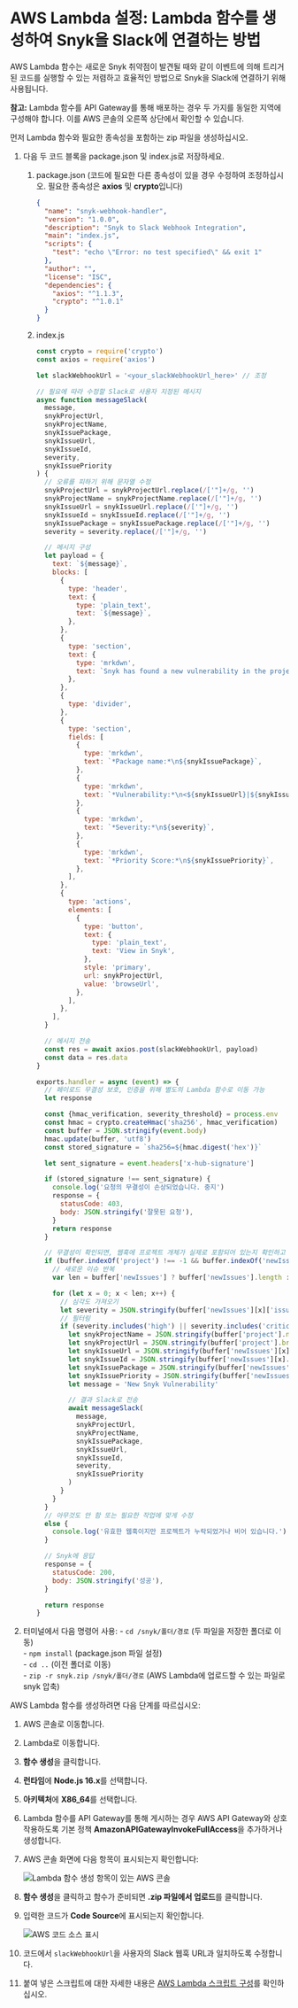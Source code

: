 # AWS Lambda 설정: Lambda 함수를 생성하여 Snyk을 Slack에 연결하는 방법

AWS Lambda 함수는 새로운 Snyk 취약점이 발견될 때와 같이 이벤트에 의해 트리거된 코드를 실행할 수 있는 저렴하고 효율적인 방법으로 Snyk을 Slack에 연결하기 위해 사용됩니다.

**참고:** Lambda 함수를 API Gateway를 통해 배포하는 경우 두 가지를 동일한 지역에 구성해야 합니다. 이를 AWS 콘솔의 오른쪽 상단에서 확인할 수 있습니다.

먼저 Lambda 함수와 필요한 종속성을 포함하는 zip 파일을 생성하십시오.

1. 다음 두 코드 블록을 package.json 및 index.js로 저장하세요.
   1.  package.json (코드에 필요한 다른 종속성이 있을 경우 수정하여 조정하십시오. 필요한 종속성은 **axios** 및 **crypto**입니다)

       ```json
       {
         "name": "snyk-webhook-handler",
         "version": "1.0.0",
         "description": "Snyk to Slack Webhook Integration",
         "main": "index.js",
         "scripts": {
           "test": "echo \"Error: no test specified\" && exit 1"
         },
         "author": "",
         "license": "ISC",
         "dependencies": {
           "axios": "^1.1.3",
           "crypto": "^1.0.1"
         }
       }
       ```
   2.  index.js

       ```javascript
       const crypto = require('crypto')
       const axios = require('axios')

       let slackWebhookUrl = '<your_slackWebhookUrl_here>' // 조정

       // 필요에 따라 수정할 Slack로 사용자 지정된 메시지
       async function messageSlack(
         message,
         snykProjectUrl,
         snykProjectName,
         snykIssuePackage,
         snykIssueUrl,
         snykIssueId,
         severity,
         snykIssuePriority
       ) {
         // 오류를 피하기 위해 문자열 수정
         snykProjectUrl = snykProjectUrl.replace(/['"]+/g, '')
         snykProjectName = snykProjectName.replace(/['"]+/g, '')
         snykIssueUrl = snykIssueUrl.replace(/['"]+/g, '')
         snykIssueId = snykIssueId.replace(/['"]+/g, '')
         snykIssuePackage = snykIssuePackage.replace(/['"]+/g, '')
         severity = severity.replace(/['"]+/g, '')

         // 메시지 구성
         let payload = {
           text: `${message}`,
           blocks: [
             {
               type: 'header',
               text: {
                 type: 'plain_text',
                 text: `${message}`,
               },
             },
             {
               type: 'section',
               text: {
                 type: 'mrkdwn',
                 text: `Snyk has found a new vulnerability in the project:\n*<${snykProjectUrl}|${snykProjectName}>*`,
               },
             },
             {
               type: 'divider',
             },
             {
               type: 'section',
               fields: [
                 {
                   type: 'mrkdwn',
                   text: `*Package name:*\n${snykIssuePackage}`,
                 },
                 {
                   type: 'mrkdwn',
                   text: `*Vulnerability:*\n<${snykIssueUrl}|${snykIssueId}>`,
                 },
                 {
                   type: 'mrkdwn',
                   text: `*Severity:*\n${severity}`,
                 },
                 {
                   type: 'mrkdwn',
                   text: `*Priority Score:*\n${snykIssuePriority}`,
                 },
               ],
             },
             {
               type: 'actions',
               elements: [
                 {
                   type: 'button',
                   text: {
                     type: 'plain_text',
                     text: 'View in Snyk',
                   },
                   style: 'primary',
                   url: snykProjectUrl,
                   value: 'browseUrl',
                 },
               ],
             },
           ],
         }

         // 메시지 전송
         const res = await axios.post(slackWebhookUrl, payload)
         const data = res.data
       }

       exports.handler = async (event) => {
         // 페이로드 무결성 보호, 인증을 위해 별도의 Lambda 함수로 이동 가능
         let response

         const {hmac_verification, severity_threshold} = process.env
         const hmac = crypto.createHmac('sha256', hmac_verification)
         const buffer = JSON.stringify(event.body)
         hmac.update(buffer, 'utf8')
         const stored_signature = `sha256=${hmac.digest('hex')}`

         let sent_signature = event.headers['x-hub-signature']

         if (stored_signature !== sent_signature) {
           console.log('요청의 무결성이 손상되었습니다. 중지')
           response = {
             statusCode: 403,
             body: JSON.stringify('잘못된 요청'),
           }
           return response
         }

         // 무결성이 확인되면, 웹훅에 프로젝트 개체가 실제로 포함되어 있는지 확인하고 필터링
         if (buffer.indexOf('project') !== -1 && buffer.indexOf('newIssues') !== -1) {
           // 새로운 이슈 반복
           var len = buffer['newIssues'] ? buffer['newIssues'].length : 0

           for (let x = 0; x < len; x++) {
             // 심각도 가져오기
             let severity = JSON.stringify(buffer['newIssues'][x]['issueData']['severity'])
             // 필터링
             if (severity.includes('high') || severity.includes('critical')) {
               let snykProjectName = JSON.stringify(buffer['project'].name)
               let snykProjectUrl = JSON.stringify(buffer['project'].browseUrl)
               let snykIssueUrl = JSON.stringify(buffer['newIssues'][x]['issueData'].url)
               let snykIssueId = JSON.stringify(buffer['newIssues'][x].id)
               let snykIssuePackage = JSON.stringify(buffer['newIssues'][x].pkgName)
               let snykIssuePriority = JSON.stringify(buffer['newIssues'][x]['priority'].score)
               let message = 'New Snyk Vulnerability'

               // 결과 Slack로 전송
               await messageSlack(
                 message,
                 snykProjectUrl,
                 snykProjectName,
                 snykIssuePackage,
                 snykIssueUrl,
                 snykIssueId,
                 severity,
                 snykIssuePriority
               )
             }
           }
         }
         // 아무것도 안 함 또는 필요한 작업에 맞게 수정
         else {
           console.log('유효한 웹훅이지만 프로젝트가 누락되었거나 비어 있습니다.')
         }

         // Snyk에 응답
         response = {
           statusCode: 200,
           body: JSON.stringify('성공'),
         }

         return response
       }

       ```
2. 터미널에서 다음 명령어 사용: - `cd /snyk/폴더/경로` (두 파일을 저장한 폴더로 이동)\
   \- `npm install` (package.json 파일 설정)\
   \- `cd ..` (이전 폴더로 이동)\
   \- `zip -r snyk.zip /snyk/폴더/경로` (AWS Lambda에 업로드할 수 있는 파일로 snyk 압축)

AWS Lambda 함수를 생성하려면 다음 단계를 따르십시오:

1. AWS 콘솔로 이동합니다.
2. Lambda로 이동합니다.
3. **함수 생성**을 클릭합니다.
4. **런타임**에 **Node.js 16.x**를 선택합니다.
5. **아키텍처**에 **X86\_64**를 선택합니다.
6. Lambda 함수를 API Gateway를 통해 게시하는 경우 AWS API Gateway와 상호 작용하도록 기본 정책 **AmazonAPIGatewayInvokeFullAccess**을 추가하거나 생성합니다.
7.  AWS 콘솔 화면에 다음 항목이 표시되는지 확인합니다:

    ![Lambda 함수 생성 항목이 있는 AWS 콘솔](https://lh6.googleusercontent.com/xzJzGjfuzj0U27-pxcaIcrU-wBj8DTuEiQpivJZAnqRAO3rEPccx48l8KSZ5AE01BYJDwjJwkiFMR-Oj3ozWyG-CI20bwFtK_yjY9HKEoY0-4V4pa8l351JqrYdkK29va1x7BdlPoQ7N12SROjDQy3CmUQsDTtQ5lYOw3QvwoG1c1nDms-EFiQSElA)
8. **함수 생성**을 클릭하고 함수가 준비되면 **.zip 파일에서 업로드**를 클릭합니다.
9.  입력한 코드가 **Code Source**에 표시되는지 확인합니다.

    ![AWS 코드 소스 표시](https://lh3.googleusercontent.com/97qnO6V9xBXaf6dyO0hg41Y2vmeB1-0aPK-qskqTI-L2WII3d75zb4XsK6Mg5ljJUEdS7AGYJ5sQ5IoDHvzofkfK_gPId9e-XuBqEGkuWNxlIyL4IHu7-S8hrbGKnuyOehU2fjScDi0jazvuhWkADyFDGkkdAdzQGSEfWO30YGPJ9x4ocfwFXS5LfQ)
10. 코드에서 `slackWebhookUrl`을 사용자의 Slack 웹훅 URL과 일치하도록 수정합니다.
11. 붙여 넣은 스크립트에 대한 자세한 내용은 [AWS Lambda 스크립트 구성](configure-the-aws-lambda-script.md)를 확인하십시오.
